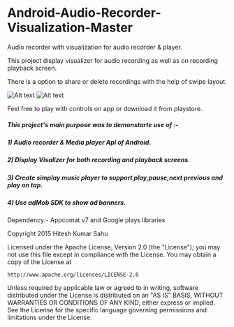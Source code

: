 # Android-Audio-Recorder-Visualization-Master
Audio recorder with visualization for audio recorder &amp; player. 

This project display visualizer for audio recording as well as on recording playback screen.

There is a option to share or delete recordings with the help of swipe layout.

![Alt text](https://github.com/hiteshsahu/Android-Audio-Recorder-Visualization-Master/blob/master/Art/recorder_screen.png "recording screen")
![Alt text](https://github.com/hiteshsahu/Android-Audio-Recorder-Visualization-Master/blob/master/Art/recording_play.png "Playback screen")

Feel free to play with controls on app or download it from playstore. 

<h5> This project's main purpose was to demonstarte use of :- </h5>

<h5> 1) Audio recorder & Media player ApI of Android.</h5>

<h5> 2) Display Visalizer for both recording and playback screens.</h5>

<h5> 3) Create simplay music player to support play,pause,next previous and play on tap.</h5>

<h5> 4) Use adMob SDK to show ad banners.</h5>


Dependency:- Appcomat v7 and Google plays libraries

Copyright 2015 Hitesh Kumar Sahu

Licensed under the Apache License, Version 2.0 (the "License");
you may not use this file except in compliance with the License.
You may obtain a copy of the License at

    http://www.apache.org/licenses/LICENSE-2.0

Unless required by applicable law or agreed to in writing, software
distributed under the License is distributed on an "AS IS" BASIS,
WITHOUT WARRANTIES OR CONDITIONS OF ANY KIND, either express or implied.
See the License for the specific language governing permissions and
limitations under the License.
